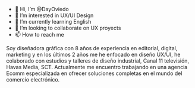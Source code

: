 - 👋 Hi, I’m @DayOviedo
- 👀 I’m interested in UX/UI Design 
- 🌱 I’m currently learning English 
- 💞️ I’m looking to collaborate on UX proyects
- 📫 How to reach me 

<!---
DayOviedo/DayOviedo is a ✨ special ✨ repository because its `README.md` (this file) appears on your GitHub profile.
You can click the Preview link to take a look at your changes.
---> 
Soy diseñadora gráfica con 8 años de experiencia en editorial, digital, marketing y en los últimos 2 años me he enfocado en diseño UX/UI, he colaborado con estudios y talleres de diseño industrial, Canal 11 televisión, Havas Media, SCT. Actualmente me encuentro trabajando en una agencia Ecomm especializada en ofrecer soluciones completas en el mundo del comercio electrónico.
